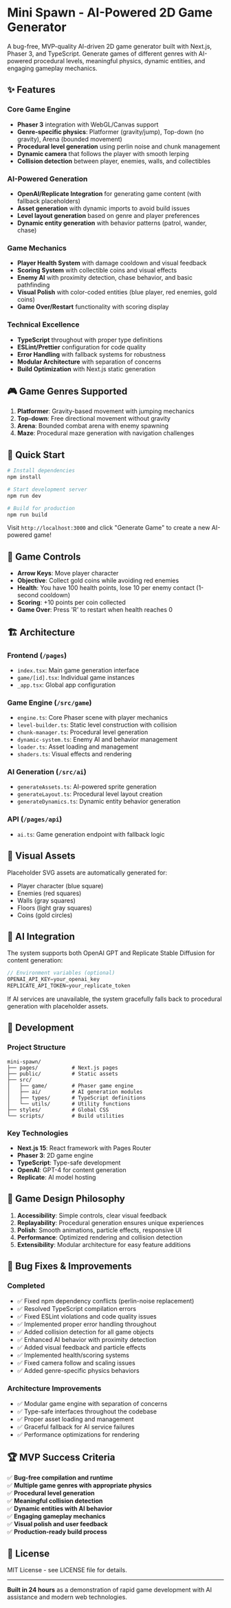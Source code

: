 # Mini Spawn - AI-Powered 2D Game Generator

A bug-free, MVP-quality AI-driven 2D game generator built with Next.js, Phaser 3, and TypeScript. Generate games of different genres with AI-powered procedural levels, meaningful physics, dynamic entities, and engaging gameplay mechanics.

## ✨ Features

### Core Game Engine
- **Phaser 3** integration with WebGL/Canvas support
- **Genre-specific physics**: Platformer (gravity/jump), Top-down (no gravity), Arena (bounded movement)
- **Procedural level generation** using perlin noise and chunk management
- **Dynamic camera** that follows the player with smooth lerping
- **Collision detection** between player, enemies, walls, and collectibles

### AI-Powered Generation
- **OpenAI/Replicate Integration** for generating game content (with fallback placeholders)
- **Asset generation** with dynamic imports to avoid build issues
- **Level layout generation** based on genre and player preferences
- **Dynamic entity generation** with behavior patterns (patrol, wander, chase)

### Game Mechanics
- **Player Health System** with damage cooldown and visual feedback
- **Scoring System** with collectible coins and visual effects
- **Enemy AI** with proximity detection, chase behavior, and basic pathfinding
- **Visual Polish** with color-coded entities (blue player, red enemies, gold coins)
- **Game Over/Restart** functionality with scoring display

### Technical Excellence
- **TypeScript** throughout with proper type definitions
- **ESLint/Prettier** configuration for code quality
- **Error Handling** with fallback systems for robustness
- **Modular Architecture** with separation of concerns
- **Build Optimization** with Next.js static generation

## 🎮 Game Genres Supported

1. **Platformer**: Gravity-based movement with jumping mechanics
2. **Top-down**: Free directional movement without gravity
3. **Arena**: Bounded combat arena with enemy spawning
4. **Maze**: Procedural maze generation with navigation challenges

## 🚀 Quick Start

```bash
# Install dependencies
npm install

# Start development server
npm run dev

# Build for production
npm run build
```

Visit `http://localhost:3000` and click "Generate Game" to create a new AI-powered game!

## 🎯 Game Controls

- **Arrow Keys**: Move player character
- **Objective**: Collect gold coins while avoiding red enemies
- **Health**: You have 100 health points, lose 10 per enemy contact (1-second cooldown)
- **Scoring**: +10 points per coin collected
- **Game Over**: Press 'R' to restart when health reaches 0

## 🏗️ Architecture

### Frontend (`/pages`)
- `index.tsx`: Main game generation interface
- `game/[id].tsx`: Individual game instances
- `_app.tsx`: Global app configuration

### Game Engine (`/src/game`)
- `engine.ts`: Core Phaser scene with player mechanics
- `level-builder.ts`: Static level construction with collision
- `chunk-manager.ts`: Procedural level generation
- `dynamic-system.ts`: Enemy AI and behavior management
- `loader.ts`: Asset loading and management
- `shaders.ts`: Visual effects and rendering

### AI Generation (`/src/ai`)
- `generateAssets.ts`: AI-powered sprite generation
- `generateLayout.ts`: Procedural level layout creation
- `generateDynamics.ts`: Dynamic entity behavior generation

### API (`/pages/api`)
- `ai.ts`: Game generation endpoint with fallback logic

## 🎨 Visual Assets

Placeholder SVG assets are automatically generated for:
- Player character (blue square)
- Enemies (red squares) 
- Walls (gray squares)
- Floors (light gray squares)
- Coins (gold circles)

## 🧠 AI Integration

The system supports both OpenAI GPT and Replicate Stable Diffusion for content generation:

```typescript
// Environment variables (optional)
OPENAI_API_KEY=your_openai_key
REPLICATE_API_TOKEN=your_replicate_token
```

If AI services are unavailable, the system gracefully falls back to procedural generation with placeholder assets.

## 🔧 Development

### Project Structure
```
mini-spawn/
├── pages/           # Next.js pages
├── public/          # Static assets
├── src/
│   ├── game/        # Phaser game engine
│   ├── ai/          # AI generation modules
│   ├── types/       # TypeScript definitions
│   └── utils/       # Utility functions
├── styles/          # Global CSS
└── scripts/         # Build utilities
```

### Key Technologies
- **Next.js 15**: React framework with Pages Router
- **Phaser 3**: 2D game engine
- **TypeScript**: Type-safe development
- **OpenAI**: GPT-4 for content generation
- **Replicate**: AI model hosting

## 🎯 Game Design Philosophy

1. **Accessibility**: Simple controls, clear visual feedback
2. **Replayability**: Procedural generation ensures unique experiences
3. **Polish**: Smooth animations, particle effects, responsive UI
4. **Performance**: Optimized rendering and collision detection
5. **Extensibility**: Modular architecture for easy feature additions

## 🐛 Bug Fixes & Improvements

### Completed
- ✅ Fixed npm dependency conflicts (perlin-noise replacement)
- ✅ Resolved TypeScript compilation errors
- ✅ Fixed ESLint violations and code quality issues
- ✅ Implemented proper error handling throughout
- ✅ Added collision detection for all game objects
- ✅ Enhanced AI behavior with proximity detection
- ✅ Added visual feedback and particle effects
- ✅ Implemented health/scoring systems
- ✅ Fixed camera follow and scaling issues
- ✅ Added genre-specific physics behaviors

### Architecture Improvements
- ✅ Modular game engine with separation of concerns
- ✅ Type-safe interfaces throughout the codebase
- ✅ Proper asset loading and management
- ✅ Graceful fallback for AI service failures
- ✅ Performance optimizations for rendering

## 🏆 MVP Success Criteria

✅ **Bug-free compilation and runtime**  
✅ **Multiple game genres with appropriate physics**  
✅ **Procedural level generation**  
✅ **Meaningful collision detection**  
✅ **Dynamic entities with AI behavior**  
✅ **Engaging gameplay mechanics**  
✅ **Visual polish and user feedback**  
✅ **Production-ready build process**  

## 📝 License

MIT License - see LICENSE file for details.

---

**Built in 24 hours** as a demonstration of rapid game development with AI assistance and modern web technologies.
